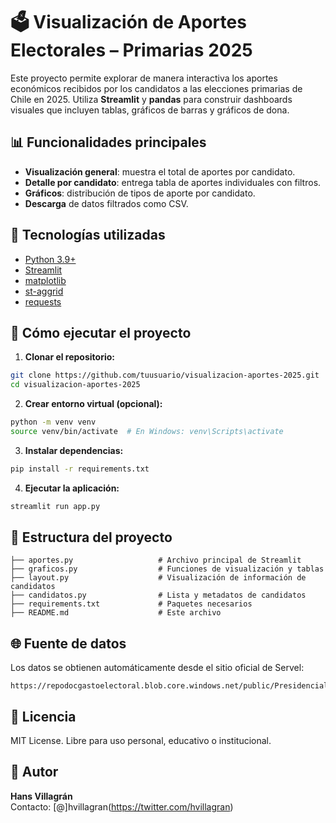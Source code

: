 
# 🗳️ Visualización de Aportes Electorales – Primarias 2025

Este proyecto permite explorar de manera interactiva los aportes económicos recibidos por los candidatos a las elecciones primarias de Chile en 2025. Utiliza **Streamlit** y **pandas** para construir dashboards visuales que incluyen tablas, gráficos de barras y gráficos de dona.

## 📊 Funcionalidades principales

- **Visualización general**: muestra el total de aportes por candidato.
- **Detalle por candidato**: entrega tabla de aportes individuales con filtros.
- **Gráficos**: distribución de tipos de aporte por candidato.
- **Descarga** de datos filtrados como CSV.

## 🧰 Tecnologías utilizadas

- [Python 3.9+](https://www.python.org/)
- [Streamlit](https://streamlit.io/)
- [matplotlib](https://matplotlib.org/)
- [st-aggrid](https://pypi.org/project/streamlit-aggrid/)
- [requests](https://docs.python-requests.org/en/latest/)

## 🚀 Cómo ejecutar el proyecto

1. **Clonar el repositorio:**

```bash
git clone https://github.com/tuusuario/visualizacion-aportes-2025.git
cd visualizacion-aportes-2025
```

2. **Crear entorno virtual (opcional):**

```bash
python -m venv venv
source venv/bin/activate  # En Windows: venv\Scripts\activate
```

3. **Instalar dependencias:**

```bash
pip install -r requirements.txt
```

4. **Ejecutar la aplicación:**

```bash
streamlit run app.py
```

## 📁 Estructura del proyecto

```
├── aportes.py                   # Archivo principal de Streamlit
├── graficos.py                  # Funciones de visualización y tablas
├── layout.py                    # Visualización de información de candidatos
├── candidatos.py                # Lista y metadatos de candidatos
├── requirements.txt             # Paquetes necesarios
├── README.md                    # Este archivo
```

## 🌐 Fuente de datos

Los datos se obtienen automáticamente desde el sitio oficial de Servel:

```
https://repodocgastoelectoral.blob.core.windows.net/public/Presidencial_Parlamentaria_2025/Primarias/Reporte_Aportes_PRIMARIAS_2025.xlsx
```


## 📝 Licencia

MIT License. Libre para uso personal, educativo o institucional.

## 👤 Autor

**Hans Villagrán**  
Contacto: [@]hvillagran(https://twitter.com/hvillagran)